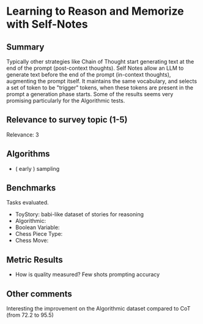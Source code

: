 # Learning to Reason and Memorize with Self-Notes

## Summary

Typically other strategies like Chain of Thought start generating text at the end of the prompt (post-context thoughts).
Self Notes allow an LLM to generate text before the end of the prompt (in-context thoughts), augmenting the prompt itself.
It maintains the same vocabulary, and selects a set of token to be "trigger" tokens, when these tokens are present in the prompt a generation phase starts.
Some of the results seems very promising particularly for the Algorithmic tests.

## Relevance to survey topic (1-5)

Relevance: 3

## Algorithms

- ( early ) sampling

## Benchmarks

Tasks evaluated.

- ToyStory: babi-like dataset of stories for reasoning
- Algorithmic:
- Boolean Variable:
- Chess Piece Type:
- Chess Move:

## Metric Results

- How is quality measured? Few shots prompting accuracy

## Other comments

Interesting the improvement on the Algorithmic dataset compared to CoT (from 72.2 to 95.5)
